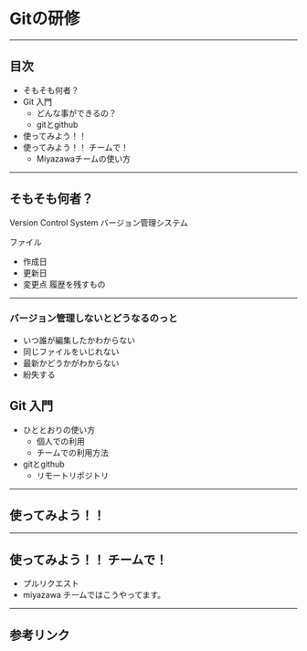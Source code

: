 # Gitの研修

---

## 目次

- そもそも何者？
- Git 入門
    - どんな事ができるの？
    - gitとgithub
- 使ってみよう！！
- 使ってみよう！！ チームで！
    - Miyazawaチームの使い方

---


## そもそも何者？

Version Control System
バージョン管理システム

ファイル
- 作成日
- 更新日
- 変更点
履歴を残すもの

---

### バージョン管理しないとどうなるのっと

- いつ誰が編集したかわからない
- 同じファイルをいじれない
- 最新かどうかがわからない
- 紛失する

## Git 入門

- ひととおりの使い方
    - 個人での利用
    - チームでの利用方法
- gitとgithub
    - リモートリポジトリ
---


## 使ってみよう！！

---

## 使ってみよう！！ チームで！
- プルリクエスト
- miyazawa チームではこうやってます。

---

## 参考リンク
